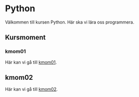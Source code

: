 # Python

Välkommen till kursen Python. Här ska vi lära oss programmera.


## Kursmoment



### kmom01

Här kan vi gå till [kmom01](kmom01).



## kmom02

Här kan vi gå till [kmom02](kmom02).
